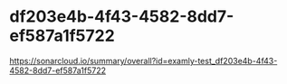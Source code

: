 # df203e4b-4f43-4582-8dd7-ef587a1f5722
https://sonarcloud.io/summary/overall?id=examly-test_df203e4b-4f43-4582-8dd7-ef587a1f5722
